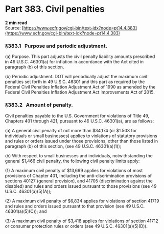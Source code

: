 # Part 383. Civil penalties
**2 min read**  
Source: [https://www.ecfr.gov/cgi-bin/text-idx?node=pt14.4.383](https://www.ecfr.gov/cgi-bin/text-idx?node=pt14.4.383)

### §383.1   Purpose and periodic adjustment.

(a) Purpose. This part adjusts the civil penalty liability amounts prescribed in 49 U.S.C. 46301(a) for inflation in accordance with the Act cited in paragraph (b) of this section.

(b) Periodic adjustment. DOT will periodically adjust the maximum civil penalties set forth in 49 U.S.C. 46301 and this part as required by the Federal Civil Penalties Inflation Adjustment Act of 1990 as amended by the Federal Civil Penalties Inflation Adjustment Act Improvements Act of 2015.

### §383.2   Amount of penalty.

Civil penalties payable to the U.S. Government for violations of Title 49, Chapters 401 through 421, pursuant to 49 U.S.C. 46301(a), are as follows:

(a) A general civil penalty of not more than $34,174 (or $1.503 for individuals or small businesses) applies to violations of statutory provisions and rules or orders issued under those provisions, other than those listed in paragraph (b) of this section, (see 49 U.S.C. 46301(a)(1));

(b) With respect to small businesses and individuals, notwithstanding the general $1,466 civil penalty, the following civil penalty limits apply:

(1) A maximum civil penalty of $13,669 applies for violations of most provisions of Chapter 401, including the anti-discrimination provisions of sections 40127 (general provision), and 41705 (discrimination against the disabled) and rules and orders issued pursuant to those provisions (see 49 U.S.C. 46301(a)(5)(A));

(2) A maximum civil penalty of $6,834 applies for violations of section 41719 and rules and orders issued pursuant to that provision (see 49 U.S.C. 46301(a)(5)(C)); and

(3) A maximum civil penalty of $3,418 applies for violations of section 41712 or consumer protection rules or orders (see 49 U.S.C. 46301(a)(5)(D)).